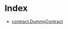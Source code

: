# Index

<!-- START_INDEX -->
- [contract.DummyContract](./contract.DummyContract.md)
<!-- END_INDEX -->
